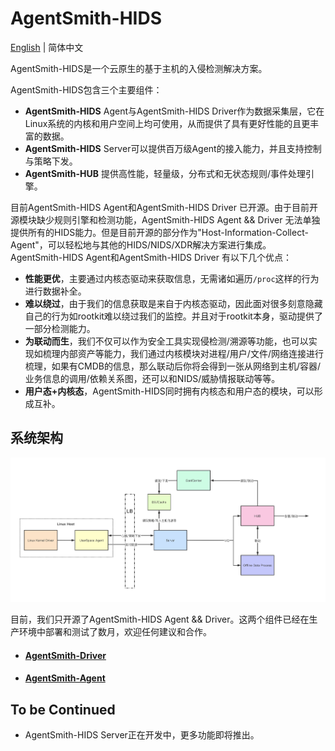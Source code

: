 # AgentSmith-HIDS

[English](README.md) | 简体中文

AgentSmith-HIDS是一个云原生的基于主机的入侵检测解决方案。

AgentSmith-HIDS包含三个主要组件：
* **AgentSmith-HIDS** Agent与AgentSmith-HIDS Driver作为数据采集层，它在Linux系统的内核和用户空间上均可使用，从而提供了具有更好性能的且更丰富的数据。 
* **AgentSmith-HIDS** Server可以提供百万级Agent的接入能力，并且支持控制与策略下发。
* **AgentSmith-HUB** 提供高性能，轻量级，分布式和无状态规则/事件处理引擎。

目前AgentSmith-HIDS Agent和AgentSmith-HIDS Driver 已开源。由于目前开源模块缺少规则引擎和检测功能，AgentSmith-HIDS Agent && Driver 无法单独提供所有的HIDS能力。但是目前开源的部分作为"Host-Information-Collect-Agent"，可以轻松地与其他的HIDS/NIDS/XDR解决方案进行集成。 AgentSmith-HIDS Agent和AgentSmith-HIDS Driver 有以下几个优点：

* **性能更优**，主要通过内核态驱动来获取信息，无需诸如遍历`/proc`这样的行为进行数据补全。
* **难以绕过**，由于我们的信息获取是来自于内核态驱动，因此面对很多刻意隐藏自己的行为如rootkit难以绕过我们的监控。并且对于rootkit本身，驱动提供了一部分检测能力。
* **为联动而生**，我们不仅可以作为安全工具实现侵检测/溯源等功能，也可以实现如梳理内部资产等能力，我们通过内核模块对进程/用户/文件/网络连接进行梳理，如果有CMDB的信息，那么联动后你将会得到一张从网络到主机/容器/业务信息的调用/依赖关系图，还可以和NIDS/威胁情报联动等等。
* **用户态+内核态**，AgentSmith-HIDS同时拥有内核态和用户态的模块，可以形成互补。

## 系统架构

<img src="./AgentSmith-HIDS.png"/>

目前，我们只开源了AgentSmith-HIDS Agent && Driver。这两个组件已经在生产环境中部署和测试了数月，欢迎任何建议和合作。

* #### [AgentSmith-Driver](https://github.com/bytedance/AgentSmith-HIDS/tree/main/driver)
* #### [AgentSmith-Agent](https://github.com/bytedance/AgentSmith-HIDS/tree/main/agent)

## To be Continued
* AgentSmith-HIDS Server正在开发中，更多功能即将推出。
